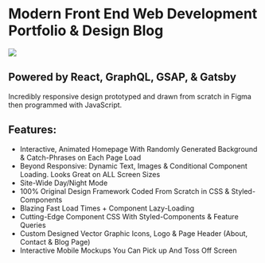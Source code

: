# Modern Front End Web Development Portfolio & Design Blog
![](https://media.giphy.com/media/LmsBGGkd3zo7i3JnpT/giphy.gif)
## Powered by React, GraphQL, GSAP, & Gatsby

Incredibly responsive design prototyped and drawn from scratch in Figma then programmed with JavaScript.

## Features:

<ul>
<li>Interactive, Animated Homepage With Randomly Generated Background & Catch-Phrases on Each Page Load</li>
<li>Beyond Responsive: Dynamic Text, Images & Conditional Component Loading. Looks Great on ALL Screen Sizes</li>
<li>Site-Wide Day/Night Mode</li>
<li>100% Original Design Framework Coded From Scratch in CSS & Styled-Components</li>
<li>Blazing Fast Load Times + Component Lazy-Loading</li>
<li>Cutting-Edge Component CSS With Styled-Components & Feature Queries</li>
<li>Custom Designed Vector Graphic Icons, Logo & Page Header (About, Contact & Blog Page)</li>
<li>Interactive Mobile Mockups You Can Pick up And Toss Off Screen</li>
</ul>
